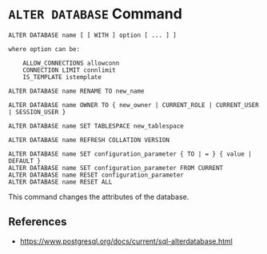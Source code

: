 # `ALTER DATABASE` Command

```
ALTER DATABASE name [ [ WITH ] option [ ... ] ]

where option can be:

    ALLOW_CONNECTIONS allowconn
    CONNECTION LIMIT connlimit
    IS_TEMPLATE istemplate

ALTER DATABASE name RENAME TO new_name

ALTER DATABASE name OWNER TO { new_owner | CURRENT_ROLE | CURRENT_USER | SESSION_USER }

ALTER DATABASE name SET TABLESPACE new_tablespace

ALTER DATABASE name REFRESH COLLATION VERSION

ALTER DATABASE name SET configuration_parameter { TO | = } { value | DEFAULT }
ALTER DATABASE name SET configuration_parameter FROM CURRENT
ALTER DATABASE name RESET configuration_parameter
ALTER DATABASE name RESET ALL
```

This command changes the attributes of the database.

## References

- https://www.postgresql.org/docs/current/sql-alterdatabase.html
